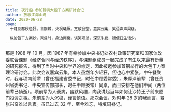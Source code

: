 ```yaml
---
title: 夜行船·参加首钢大包干方案研讨会记
author: 放歌江海山阙
date: 2020-06-28
poem: |
  十月京都秋色好。首钢城，火枫曦照。宽敞会堂，嘉宾云集，笑语声声梁绕。

  纵论包干方案妙。聚餐时，身边两佬。谈笑项翁，深沉朱叟，顿使狂生话少。
---
```


那是 1988 年 10 月，因 1987 年有幸参加中央书记处农村政策研究室和国家体改委联合课题《经济合同与经济秩序》，与课题组成员一起完成了有生以来最有份量的研究报告，得到了当时中央和学界的肯定，因此被邀参加首钢举行的大包干方案理论研讨会。此次会议嘉宾云集，本人虽然年少轻狂，但也心中紧张。中午餐聚时，我与项南前辈（曾任福建省委书记，时任中顾委常委），朱厚泽前辈（曾任贵州省委书记、中央宣传部部长，时任中顾委常）同桌，而且安排在他们中间（两位前辈已仙逝）。项前辈为人豪爽，幽默风趣，向我讲起当年如何让沙特王子前来厦门投资之事。朱前辈为人沉稳，谨言慎语。那次会议，对时年 28 岁的我而言，紧张兴奋难以言表。虽已过去 32 年，至今难忘，特填词补记。
